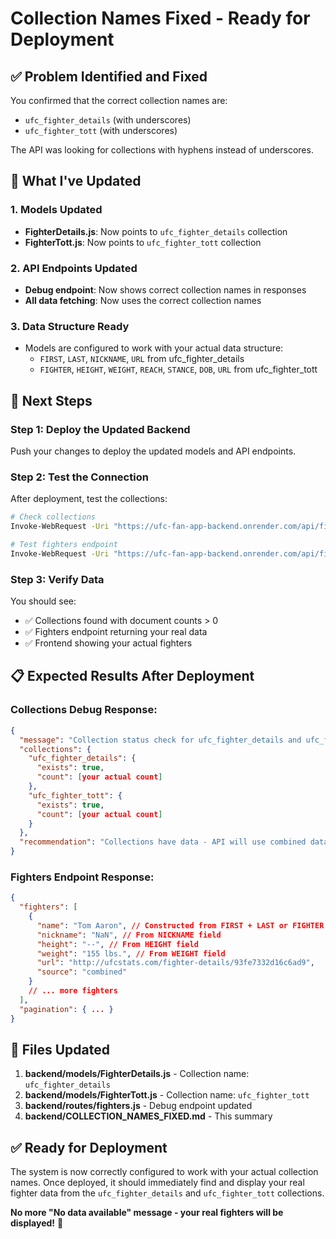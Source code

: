 # Collection Names Fixed - Ready for Deployment

## ✅ **Problem Identified and Fixed**

You confirmed that the correct collection names are:
- `ufc_fighter_details` (with underscores)
- `ufc_fighter_tott` (with underscores)

The API was looking for collections with hyphens instead of underscores.

## 🔧 **What I've Updated**

### **1. Models Updated**
- **FighterDetails.js**: Now points to `ufc_fighter_details` collection
- **FighterTott.js**: Now points to `ufc_fighter_tott` collection

### **2. API Endpoints Updated**
- **Debug endpoint**: Now shows correct collection names in responses
- **All data fetching**: Now uses the correct collection names

### **3. Data Structure Ready**
- Models are configured to work with your actual data structure:
  - `FIRST`, `LAST`, `NICKNAME`, `URL` from ufc_fighter_details
  - `FIGHTER`, `HEIGHT`, `WEIGHT`, `REACH`, `STANCE`, `DOB`, `URL` from ufc_fighter_tott

## 🚀 **Next Steps**

### **Step 1: Deploy the Updated Backend**
Push your changes to deploy the updated models and API endpoints.

### **Step 2: Test the Connection**
After deployment, test the collections:

```bash
# Check collections
Invoke-WebRequest -Uri "https://ufc-fan-app-backend.onrender.com/api/fighters/debug/collections" -Method GET

# Test fighters endpoint
Invoke-WebRequest -Uri "https://ufc-fan-app-backend.onrender.com/api/fighters" -Method GET
```

### **Step 3: Verify Data**
You should see:
- ✅ Collections found with document counts > 0
- ✅ Fighters endpoint returning your real data
- ✅ Frontend showing your actual fighters

## 📋 **Expected Results After Deployment**

### **Collections Debug Response:**
```json
{
  "message": "Collection status check for ufc_fighter_details and ufc_fighter_tott",
  "collections": {
    "ufc_fighter_details": {
      "exists": true,
      "count": [your actual count]
    },
    "ufc_fighter_tott": {
      "exists": true,
      "count": [your actual count]
    }
  },
  "recommendation": "Collections have data - API will use combined data"
}
```

### **Fighters Endpoint Response:**
```json
{
  "fighters": [
    {
      "name": "Tom Aaron", // Constructed from FIRST + LAST or FIGHTER
      "nickname": "NaN", // From NICKNAME field
      "height": "--", // From HEIGHT field
      "weight": "155 lbs.", // From WEIGHT field
      "url": "http://ufcstats.com/fighter-details/93fe7332d16c6ad9",
      "source": "combined"
    }
    // ... more fighters
  ],
  "pagination": { ... }
}
```

## 🎯 **Files Updated**

1. **backend/models/FighterDetails.js** - Collection name: `ufc_fighter_details`
2. **backend/models/FighterTott.js** - Collection name: `ufc_fighter_tott`
3. **backend/routes/fighters.js** - Debug endpoint updated
4. **backend/COLLECTION_NAMES_FIXED.md** - This summary

## ✅ **Ready for Deployment**

The system is now correctly configured to work with your actual collection names. Once deployed, it should immediately find and display your real fighter data from the `ufc_fighter_details` and `ufc_fighter_tott` collections.

**No more "No data available" message - your real fighters will be displayed!** 🥊


